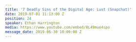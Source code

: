 ```yaml
---
title: '7 Deadly Sins of the Digital Age: Lust (Snapchat)'
date: 2019-07-01 11:13:00 Z
position: 24
speaker: Ethan Harrington
media: https://www.youtube.com/embed/0L49mue4spo
message_date: 2019-06-30 10:00:00 Z
---
```


